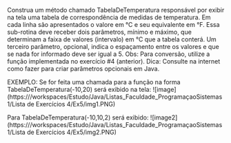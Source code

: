 Construa um método chamado TabelaDeTemperatura responsável por exibir na tela uma tabela
de correspondência de medidas de temperatura. Em cada linha são apresentados o valore em °C e
seu equivalente em °F. Essa sub-rotina deve receber dois parâmetros, mínimo e máximo, que
determinam a faixa de valores (intervalo) em °C que a tabela conterá.
Um terceiro parâmetro, opcional, indica o espaçamento entre os valores e que se nada for
informado deve ser igual a 5.
Obs: Para conversão, utilize a função implementada no exercício #4 (anterior).
Dica: Consulte na internet como fazer para criar parâmetros opcionais em Java.

EXEMPLO:
Se for feita uma chamada para a função na
forma TabelaDeTemperatura(-10,20) será
exibido na tela:
![image](https:///workspaces/Estudo/Java/Listas_Faculdade_ProgramaçaoSistemas1/Lista de Exercícios 4/Ex5/img1.PNG)

Para TabelaDeTemperatura(-10,10,2) será
exibido:
![image2](https:///workspaces/Estudo/Java/Listas_Faculdade_ProgramaçaoSistemas1/Lista de Exercícios 4/Ex5/img2.PNG)